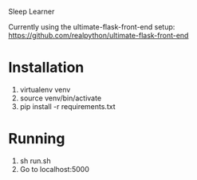 Sleep Learner

Currently using the ultimate-flask-front-end setup:
https://github.com/realpython/ultimate-flask-front-end


# Installation

1. virtualenv venv
2. source venv/bin/activate
3. pip install -r requirements.txt

# Running
1. sh run.sh
2. Go to localhost:5000
